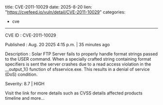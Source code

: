  
title: CVE-2011-10029
date: 2025-8-20
lien: "https://cvefeed.io/vuln/detail/CVE-2011-10029"
categories:
  - cve
---

CVE ID : CVE-2011-10029

Published :  Aug. 20
2025
4:15 p.m. | 35 minutes ago

Description : Solar FTP Server fails to properly handle format strings passed to the USER command. When a specially crafted string containing format specifiers is sent
the server crashes due to a read access violation in the __output_1() function of sfsservice.exe. This results in a denial of service (DoS) condition.

Severity: 8.7 | HIGH

Visit the link for more details
such as CVSS details
affected products
timeline
and more...
